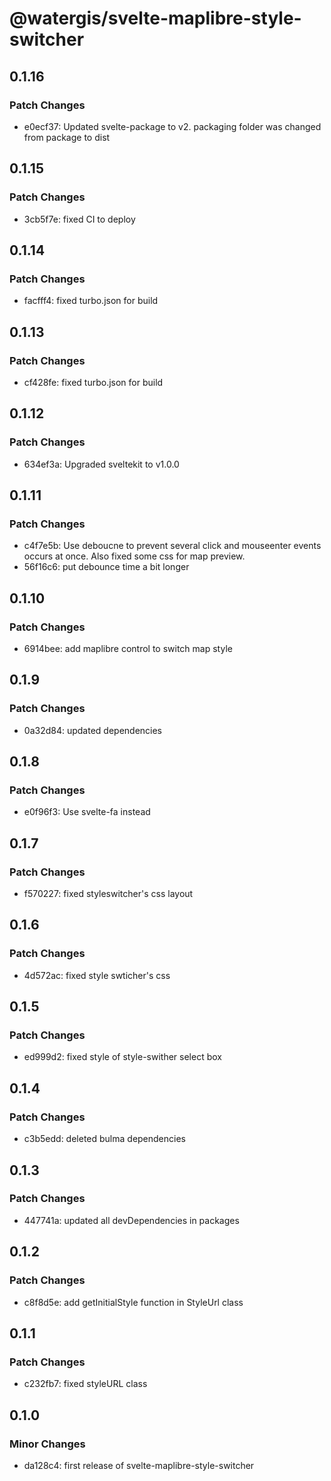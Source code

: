 # @watergis/svelte-maplibre-style-switcher

## 0.1.16

### Patch Changes

- e0ecf37: Updated svelte-package to v2. packaging folder was changed from package to dist

## 0.1.15

### Patch Changes

- 3cb5f7e: fixed CI to deploy

## 0.1.14

### Patch Changes

- facfff4: fixed turbo.json for build

## 0.1.13

### Patch Changes

- cf428fe: fixed turbo.json for build

## 0.1.12

### Patch Changes

- 634ef3a: Upgraded sveltekit to v1.0.0

## 0.1.11

### Patch Changes

- c4f7e5b: Use deboucne to prevent several click and mouseenter events occurs at once. Also fixed some css for map preview.
- 56f16c6: put debounce time a bit longer

## 0.1.10

### Patch Changes

- 6914bee: add maplibre control to switch map style

## 0.1.9

### Patch Changes

- 0a32d84: updated dependencies

## 0.1.8

### Patch Changes

- e0f96f3: Use svelte-fa instead

## 0.1.7

### Patch Changes

- f570227: fixed styleswitcher's css layout

## 0.1.6

### Patch Changes

- 4d572ac: fixed style swticher's css

## 0.1.5

### Patch Changes

- ed999d2: fixed style of style-swither select box

## 0.1.4

### Patch Changes

- c3b5edd: deleted bulma dependencies

## 0.1.3

### Patch Changes

- 447741a: updated all devDependencies in packages

## 0.1.2

### Patch Changes

- c8f8d5e: add getInitialStyle function in StyleUrl class

## 0.1.1

### Patch Changes

- c232fb7: fixed styleURL class

## 0.1.0

### Minor Changes

- da128c4: first release of svelte-maplibre-style-switcher
